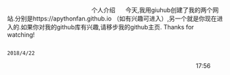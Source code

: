                                                   个人介绍
      今天,我用giuhub创建了我的两个网站.分别是https://apythonfan.github.io （如有兴趣可进入）,另一个就是你现在进入的.如果你对我的github库有兴趣,请移步我的github主页. Thanks for watching!
      
      
      
      
                                                                                                                                    2018/4/22
                                                                                                                                       17:56
      
      
      
      
      
      
      
      
      
      
      
      
      
      
      
      
      
      
                                                                  
                                                                                   
